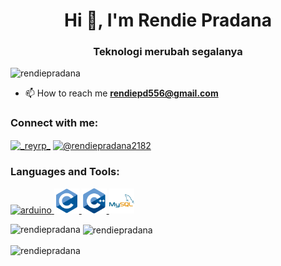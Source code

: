 <h1 align="center">Hi 👋, I'm Rendie Pradana</h1>
<h3 align="center">Teknologi merubah segalanya</h3>

<p align="left"> <img src="https://komarev.com/ghpvc/?username=rendiepradana&label=Profile%20views&color=0e75b6&style=flat" alt="rendiepradana" /> </p>

- 📫 How to reach me **rendiepd556@gmail.com**

<h3 align="left">Connect with me:</h3>
<p align="left">
<a href="https://instagram.com/https://www.instagram.com/_reyrp_/" target="blank"><img align="center" src="https://raw.githubusercontent.com/rahuldkjain/github-profile-readme-generator/master/src/images/icons/Social/instagram.svg" alt="_reyrp_" height="30" width="40" /></a>
<a href="https://www.youtube.com/c/https://www.youtube.com/@rendiepradana2182/" target="blank"><img align="center" src="https://raw.githubusercontent.com/rahuldkjain/github-profile-readme-generator/master/src/images/icons/Social/youtube.svg" alt="@rendiepradana2182" height="30" width="40" /></a>
</p>

<h3 align="left">Languages and Tools:</h3>
<p align="left"> <a href="https://www.arduino.cc/" target="_blank" rel="noreferrer"> <img src="https://cdn.worldvectorlogo.com/logos/arduino-1.svg" alt="arduino" width="40" height="40"/> </a> <a href="https://www.cprogramming.com/" target="_blank" rel="noreferrer"> <img src="https://raw.githubusercontent.com/devicons/devicon/master/icons/c/c-original.svg" alt="c" width="40" height="40"/> </a> <a href="https://www.w3schools.com/cpp/" target="_blank" rel="noreferrer"> <img src="https://raw.githubusercontent.com/devicons/devicon/master/icons/cplusplus/cplusplus-original.svg" alt="cplusplus" width="40" height="40"/> </a> <a href="https://www.mysql.com/" target="_blank" rel="noreferrer"> <img src="https://raw.githubusercontent.com/devicons/devicon/master/icons/mysql/mysql-original-wordmark.svg" alt="mysql" width="40" height="40"/> </a> </p>

<p><img align="left" src="https://github-readme-stats.vercel.app/api/top-langs?username=rendiepradana&show_icons=true&locale=en&layout=compact" alt="rendiepradana" /></p>

<p>&nbsp;<img align="center" src="https://github-readme-stats.vercel.app/api?username=rendiepradana&show_icons=true&locale=en" alt="rendiepradana" /></p>

<p><img align="center" src="https://github-readme-streak-stats.herokuapp.com/?user=rendiepradana&" alt="rendiepradana" /></p>
